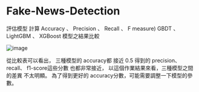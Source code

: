 # Fake-News-Detection
評估模型 計算 Accuracy 、 Precision 、 Recall 、 F measure)
GBDT 、 LightGBM 、 XGBoost 模型之結果比較

![image](https://user-images.githubusercontent.com/39433277/121567655-6aecd600-ca51-11eb-83b7-97b2bdb8cafc.png)

從比較表可以看出，
三種模型的 accuracy都 接近 0.5 得到的 precision、
recall、 f1-score這些分數 也都非常接近， 以這個作業結果來看，三種模型之間
的差異 不太明顯。 為了得到更好的 accuracy分數，可能需要調整一下模型的參
數。
